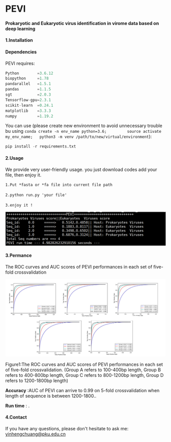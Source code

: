 # PEVI

####  Prokaryotic and Eukaryotic virus identification in virome data based on deep learning

#### 1.Installation

#### Dependencies

PEVI requires:

```python
Python        =3.6.12 
biopython     =1.78
pandarallel   =1.5.1
pandas        =1.1.5
sgt           =2.0.3
Tensorflow-gpu=2.3.1
scikit-learn  =0.24.1
matplotlib    =3.3.3
numpy         =1.19.2
```

You can use (please create new environment to avoid unnecessary trouble bu using `conda create -n env_name python=3.6;         source activate my_env_name;   python3 -m venv /path/to/new/virtual/environment`): 

```python
pip install -r requirements.txt
```

#### 2.Usage

We provide very user-friendly usage. you just download codes  add your file, then enjoy it.




```
1.Put *fasta or *fa file into current file path

2.python run.py 'your file'

3.enjoy it !
```



![1](./pic/2.jpg)

#### 3.Permance

The ROC curves and AUC scores of PEVI performances in each set of five-fold crossvalidation



![2](./pic/1.jpg)

Figure1:The ROC curves and AUC scores of PEVI performances in each set of five-fold crossvalidation. (Group A refers to 100-400bp length, Group B refers to 400-800bp length, Group C refers to 800-1200bp length, Group D refers to 1200-1800bp length)



**Accuracy** :AUC of PEVI can arrive to 0.99 on 5-fold crossvalidation when length of sequence is between 1200-1800..



**Run time** :  .



#### 4.Contact

If you have any questions, please don't hesitate to ask me: yinhengchuang@pku.edu.cn
